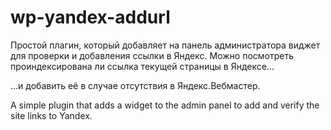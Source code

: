 # wp-yandex-addurl

Простой плагин, который добавляет на панель администратора виджет для проверки и добавления ссылки в Яндекс.
Можно посмотреть проиндексирована ли ссылка текущей страницы в Яндексе...

...и добавить её в случае отсутствия в Яндекс.Вебмастер.

A simple plugin that adds a widget to the admin panel to add and verify the site links to Yandex.
